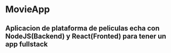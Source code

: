 # MovieApp

## Aplicacion de plataforma de peliculas echa con NodeJS(Backend) y React(Fronted) para tener un app fullstack
